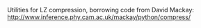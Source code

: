Utilities for LZ compression, borrowing code from David Mackay: 
http://www.inference.phy.cam.ac.uk/mackay/python/compress/